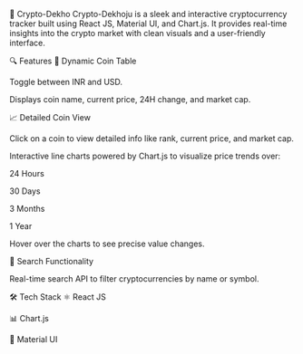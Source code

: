 🚀 Crypto-Dekho
Crypto-Dekhoju is a sleek and interactive cryptocurrency tracker built using React JS, Material UI, and Chart.js. It provides real-time insights into the crypto market with clean visuals and a user-friendly interface.

🔍 Features
💱 Dynamic Coin Table

Toggle between INR and USD.

Displays coin name, current price, 24H change, and market cap.

📈 Detailed Coin View

Click on a coin to view detailed info like rank, current price, and market cap.

Interactive line charts powered by Chart.js to visualize price trends over:

24 Hours

30 Days

3 Months

1 Year

Hover over the charts to see precise value changes.

🔎 Search Functionality

Real-time search API to filter cryptocurrencies by name or symbol.

🛠️ Tech Stack
⚛️ React JS

📊 Chart.js

🎨 Material UI
